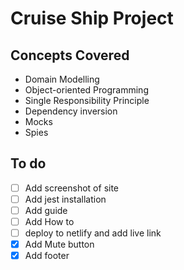 # Cruise Ship Project

## Concepts Covered

- Domain Modelling
- Object-oriented Programming
- Single Responsibility Principle
- Dependency inversion
- Mocks
- Spies

## To do

- [ ] Add screenshot of site
- [ ] Add jest installation
- [ ] Add guide
- [ ] Add How to
- [ ] deploy to netlify and add live link
- [x] Add Mute button
- [x] Add footer
